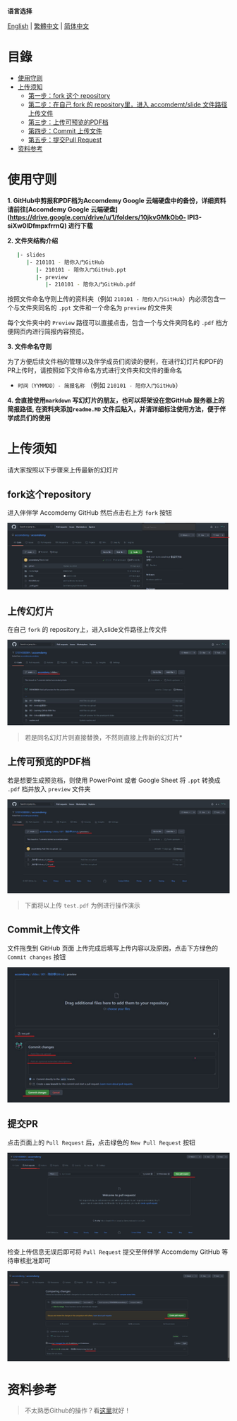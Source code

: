 **语言选择**

[English](readme.en.md)  | [繁體中文](readme.md) | [简体中文](readme.cn.md)

目錄
===

- [使用守则](#使用守则)
- [上传须知](#上传须知)
  - [第一步：fork 这个 repository](#fork这个repository)
  - [第二步：在自己 fork 的 repository里，进入 accomdemt/slide 文件路径上传文件](上传简报档)
  - [第三步：上传可预览的PDF档](上传可预览的PDF档)
  - [第四步：Commit 上传文件](Commit上传文件)
  - [第五步：提交Pull Request](提交PR)
- [资料参考](#资料参考)


使用守则
=======

**1. GitHub中剪报和PDF档为Accomdemy Google 云端硬盘中的备份，详细资料请前往[Accomdemy Google 云端硬盘](https://drive.google.com/drive/u/1/folders/10jkvGMkOb0- lPl3-siXw0lDfmpxfrrnQ) 进行下载**

**2. 文件夹结构介绍**

```bash
   |- slides
      |- 210101 - 陪你入门GitHub
         |- 210101 - 陪你入门GitHub.ppt
         |- preview
            |- 210101 - 陪你入门GitHub.pdf
```
按照文件命名守则上传的资料夹（例如 `210101 - 陪你入门GitHub`）内必须包含一个与文件夹同名的 `.ppt` 文件和一个命名为 `preview` 的文件夹

每个文件夹中的 `Preview` 路径可以直接点击，包含一个与文件夹同名的 `.pdf` 档方便网页内进行简报内容预览。

**3. 文件命名守则**

为了方便后续文件档的管理以及伴学成员们阅读的便利，在进行幻灯片和PDF的PR上传时，请按照如下文件命名方式进行文件夹和文件的重命名
   
   - `时间（YYMMDD）- 简报名称` （例如 `210101 - 陪你入门GitHub`）

**4. 会直接使用`markdown` 写幻灯片的朋友，也可以将架设在您GitHub 服务器上的简报路径, 在资料夹添加`readme.MD` 文件后贴入，并请详细标注使用方法，便于伴学成员们的使用**

上传须知
=======

请大家按照以下步骤来上传最新的幻灯片

fork这个repository
------------------

进入伴伴学 Accomdemy GitHub 然后点击右上方 `fork` 按钮

![slide_fork](/media//slide-readme/slide_fork.jpg)


上传幻灯片
---------

在自己 `fork` 的 repository上，进入slide文件路径上传文件

![slide_upload](/media//slide-readme/slide_upload.jpg)

> 若是同名幻灯片则直接替换，不然则直接上传新的幻灯片*


上传可预览的PDF档
----------------

若是想要生成预览档，则使用 PowerPoint 或者 Google Sheet 将 `.ppt` 转换成 `.pdf` 档并放入 `preview` 文件夹

![slide_preview](/media//slide-readme/slide_preview.jpg)

> 下面将以上传 `test.pdf` 为例进行操作演示

Commit上传文件
--------------

文件拖曳到 GitHub 页面 上传完成后填写上传内容以及原因，点击下方绿色的 `Commit changes` 按钮

![slide_commit](/media//slide-readme/slide_commit.jpg)

提交PR
------

点击页面上的 `Pull Request` 后，点击绿色的 `New Pull Request` 按钮

![slide_PR](/media//slide-readme/slide_PR.jpg)

检查上传信息无误后即可将 `Pull Request` 提交至伴伴学 Accomdemy GitHub 等待审核批准即可

![slide_submitPR](/media//slide-readme/slide_submitPR.jpg)


资料参考
=======

> 不太熟悉Github的操作？看[这里](https://forum.amebaiot.com/t/5-github-ameba/459)就好！
